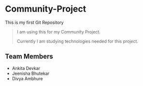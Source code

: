 # Community-Project
This is my first Git Repository
>I am using this for my Community Project.
>
>Currently I am studying technologies needed for this project.

## Team Members 
- Ankita Devkar
- Jeenisha Bhutekar
- Divya Ambhure
